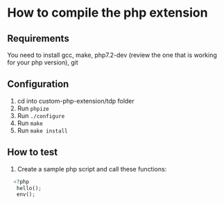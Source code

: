 # How to compile the php extension

## Requirements
You need to install gcc, make, php7.2-dev (review the one that is working for your php version), git

## Configuration
1. cd into custom-php-extension/tdp folder
2. Run `phpize`
3. Run `./configure`
4. Run `make`
5. Run `make install`

## How to test
1. Create a sample php script and call these functions:
```php
  <?php
   hello();
   env();
```
